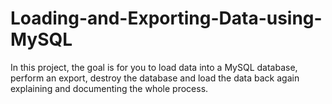 # Loading-and-Exporting-Data-using-MySQL
In this project, the goal is for you to load data into a MySQL database, perform an export, destroy the database and load the data back again explaining and documenting the whole process. 
